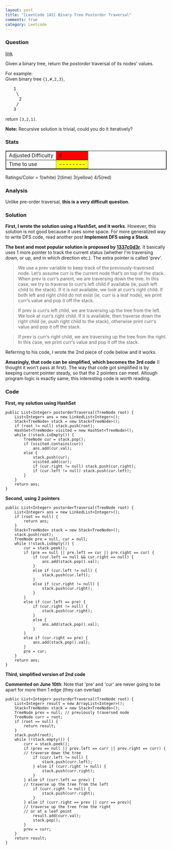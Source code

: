 ```yaml
---
layout: post
title: "[LeetCode 145] Binary Tree Postorder Traversal"
comments: true
category: Leetcode
---
```


### Question

[link](https://oj.leetcode.com/problems/binary-tree-postorder-traversal/)

<div class="question-content bg-color bg-img font-color">
            <p class="font-color"></p><p class="font-color">Given a binary tree, return the <i>postorder</i> traversal of its nodes' values.</p>

<p class="font-color">
For example:<br>
Given binary tree <code>{1,#,2,3}</code>,<br>
</p><pre>   1
    \
     2
    /
   3
</pre>
<p class="font-color"></p>
<p class="font-color">
return <code>[3,2,1]</code>.
</p>

<p class="font-color"><b>Note:</b> Recursive solution is trivial, could you do it iteratively?</p><p class="font-color"></p>
          </div>

### Stats

<table border="2">
	<tr>
		<td>Adjusted Difficulty</td>
		<td bgcolor="red">4</td>
	</tr>
	<tr>
		<td>Time to use</td>
		<td bgcolor="yellow">--------</td>
	</tr>
</table>

Ratings/Color = 1(white) 2(lime) 3(yellow) 4/5(red)

### Analysis

Unlike pre-order traversal, **this is a very difficult question**.

### Solution

**First, I wrote the solution using a HashSet, and it works**. However, this solution is not good because it uses some space.
For more generalized way to write DFS code, read another post **Implement DFS using a Stack**.

**The best and most popular solution is proposed by [1337c0d3r](http://leetcode.com/2010/10/binary-tree-post-order-traversal.html)**. It basically uses 1 more pointer to track the current status (whether I'm traversing down, or up, and in which direction etc.). The extra pointer is called 'prev'.

> We use a prev variable to keep track of the previously-traversed node. Let’s assume curr is the current node that’s on top of the stack. When prev is curr‘s parent, we are traversing down the tree. In this case, we try to traverse to curr‘s left child if available (ie, push left child to the stack). If it is not available, we look at curr‘s right child. If both left and right child do not exist (ie, curr is a leaf node), we print curr‘s value and pop it off the stack.

> If prev is curr‘s left child, we are traversing up the tree from the left. We look at curr‘s right child. If it is available, then traverse down the right child (ie, push right child to the stack), otherwise print curr‘s value and pop it off the stack.

> If prev is curr‘s right child, we are traversing up the tree from the right. In this case, we print curr‘s value and pop it off the stack.

Referring to his code, I wrote the 2nd piece of code below and it works.

**Amazingly, that code can be simplified, which becomes the 3rd code** (I thought it won't pass at first). The way that code got simplified is by keeping current pointer steady, so that the 2 pointers can meet. Altough program logic is exactly same, this interesting code is worth reading.

### Code

**First, my solution using HashSet**

    public List<Integer> postorderTraversal(TreeNode root) {
        List<Integer> ans = new LinkedList<Integer>();
        Stack<TreeNode> stack = new Stack<TreeNode>();
        if (root != null) stack.push(root);
        HashSet<TreeNode> visited = new HashSet<TreeNode>();
        while (!stack.isEmpty()) {
    		TreeNode cur = stack.pop();
    		if (visited.contains(cur))
    			ans.add(cur.val);
    		else {
    			stack.push(cur);
    			visited.add(cur);
    			if (cur.right != null) stack.push(cur.right);
    			if (cur.left != null) stack.push(cur.left);
    		}
        }
        return ans;
    }

**Second, using 2 pointers**

    public List<Integer> postorderTraversal(TreeNode root) {
        List<Integer> ans = new LinkedList<Integer>();
        if (root == null) {
    		return ans;
    	}
    	Stack<TreeNode> stack = new Stack<TreeNode>();
        stack.push(root);
        TreeNode pre = null, cur = null;
    	while (!stack.isEmpty()) {
    		cur = stack.peek();
    		if (pre == null || pre.left == cur || pre.right == cur) {
    			if (cur.left == null && cur.right == null) {
    				ans.add(stack.pop().val);
    			}
    			else if (cur.left != null) {
    				stack.push(cur.left);
    			}
    			else if (cur.right != null) {
    				stack.push(cur.right);
    			}
    		}
    		else if (cur.left == pre) {
    			if (cur.right != null) {
    				stack.push(cur.right);
    			}
    			else {
    				ans.add(stack.pop().val);
    			}
    		}
    		else if (cur.right == pre) {
    			ans.add(stack.pop().val);
    		}
    		pre = cur;
    	}
        return ans;
    }

**Third, simplified version of 2nd code**

**Commented on June 10th**: Note that 'pre' and 'cur' are never going to be apart for more then 1 edge (they can overlap)

    public List<Integer> postorderTraversal(TreeNode root) {
    	List<Integer> result = new ArrayList<Integer>();
    	Stack<TreeNode> stack = new Stack<TreeNode>();
    	TreeNode prev = null; // previously traversed node
    	TreeNode curr = root;
    	if (root == null) {
    		return result;
    	}
    	stack.push(root);
    	while (!stack.empty()) {
    		curr = stack.peek();
    		if (prev == null || prev.left == curr || prev.right == curr) {
            // traverse down the tree
    			if (curr.left != null) {
    				stack.push(curr.left);
    			} else if (curr.right != null) {
    				stack.push(curr.right);
    			}
    		} else if (curr.left == prev) {
            // traverse up the tree from the left
    			if (curr.right != null) {
    				stack.push(curr.right);
    			}
    		} else if (curr.right == prev || curr == prev){
            // traverse up the tree from the right
            // or at a leaf point
    			result.add(curr.val);
    			stack.pop();
    		}
    		prev = curr;
    	}
    	return result;
    }
